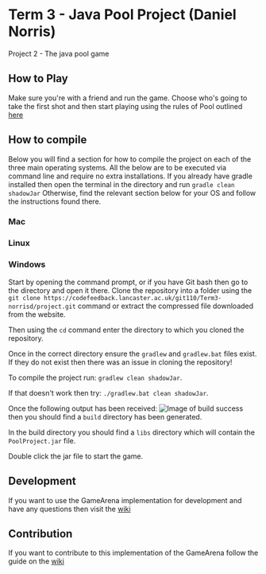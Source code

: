 # Term 3 - Java Pool Project (Daniel Norris)

Project 2 - The java pool game

## How to Play
Make sure you're with a friend and run the game.
Choose who's going to take the first shot and then start playing using the rules of Pool outlined [here](http://www.epa.org.uk/wrules.php)

## How to compile
Below you will find a section for how to compile the project on each of the three main operating systems.
All the below are to be executed via command line and require no extra installations.
If you already have gradle installed then open the terminal in the directory and run `gradle clean shadowJar`
Otherwise, find the relevant section below for your OS and follow the instructions found there.

### Mac


### Linux


### Windows
Start by opening the command prompt, or if you have Git bash then go to the directory and open it there.
Clone the repository into a folder using the `git clone https://codefeedback.lancaster.ac.uk/git110/Term3-norrisd/project.git` command
or extract the compressed file downloaded from the website.

Then using the `cd` command enter the directory to which you cloned the repository.

Once in the correct directory ensure the `gradlew` and `gradlew.bat` files exist.
If they do not exist then there was an issue in cloning the repository!

To compile the project run: `gradlew clean shadowJar`.

If that doesn't work then try: `./gradlew.bat clean shadowJar`.

Once the following output has been received:
![Image of build success](https://i.gyazo.com/fa56fb41b65b401cfbfaa1863e981e41.png)
then you should find a `build` directory has been generated.

In the build directory you should find a `libs` directory which will contain the `PoolProject.jar` file.

Double click the jar file to start the game.


## Development
If you want to use the GameArena implementation for development and have any questions then visit the [wiki](https://codefeedback.lancaster.ac.uk/git110/Term3-norrisd/project/wiki/Developer+API/)


## Contribution
If you want to contribute to this implementation of the GameArena follow the guide on the [wiki](https://codefeedback.lancaster.ac.uk/git110/Term3-norrisd/project/wiki/Contribution)